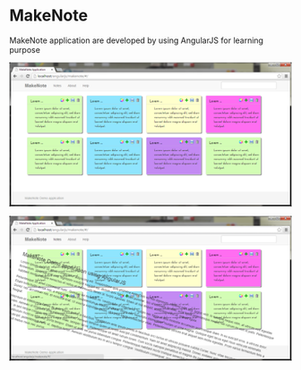 MakeNote
========

MakeNote application are developed by using AngularJS for learning purpose


![alt tag](https://raw.githubusercontent.com/RajaJaganathan/MakeNote/master/images/makenote.png)

![alt tag](https://raw.githubusercontent.com/RajaJaganathan/MakeNote/master/images/makenote_effect.png)


